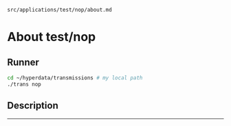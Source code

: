 `src/applications/test/nop/about.md`

# About test/nop

## Runner

```sh
cd ~/hyperdata/transmissions # my local path
./trans nop
```

## Description

---
